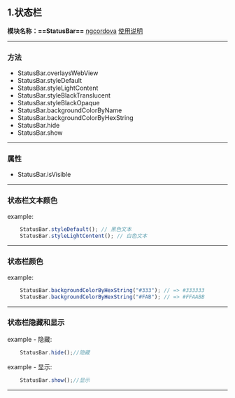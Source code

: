 ## 1.状态栏
**模块名称：==StatusBar==**
[ngcordova](https://www.npmjs.com/package/cordova-plugin-statusbar)
[使用说明](https://github.com/apache/cordova-plugin-statusbar)

****

### 方法

* StatusBar.overlaysWebView
* StatusBar.styleDefault
* StatusBar.styleLightContent
* StatusBar.styleBlackTranslucent
* StatusBar.styleBlackOpaque
* StatusBar.backgroundColorByName
* StatusBar.backgroundColorByHexString
* StatusBar.hide
* StatusBar.show

****

### 属性

* StatusBar.isVisible

****

### 状态栏文本颜色
example:

```js
    StatusBar.styleDefault(); // 黑色文本
    StatusBar.styleLightContent(); // 白色文本
```

****

### 状态栏颜色
example:

```js
    StatusBar.backgroundColorByHexString("#333"); // => #333333
    StatusBar.backgroundColorByHexString("#FAB"); // => #FFAABB
```

****

### 状态栏隐藏和显示

example - 隐藏:

```js
    StatusBar.hide();//隐藏
```

example - 显示:

```js
    StatusBar.show();//显示
```

****
